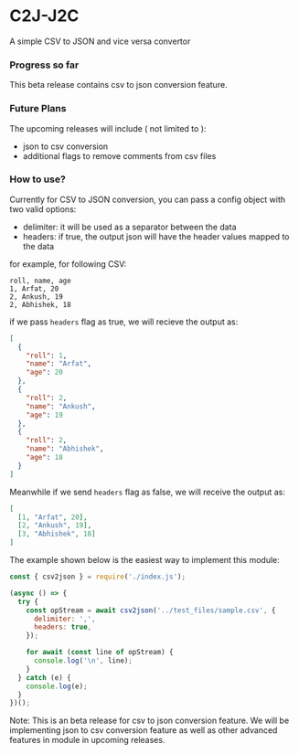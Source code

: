 # C2J-J2C

A simple CSV to JSON and vice versa convertor

### Progress so far

This beta release contains csv to json conversion feature.

### Future Plans

The upcoming releases will include ( not limited to ):

- json to csv conversion
- additional flags to remove comments from csv files

### How to use?

Currently for CSV to JSON conversion, you can pass a config object with two valid options:

- delimiter: it will be used as a separator between the data
- headers: if true, the output json will have the header values mapped to the data

for example, for following CSV:

```csv
roll, name, age
1, Arfat, 20
2, Ankush, 19
2, Abhishek, 18
```

if we pass `headers` flag as true, we will recieve the output as:

```json
[
  {
    "roll": 1,
    "name": "Arfat",
    "age": 20
  },
  {
    "roll": 2,
    "name": "Ankush",
    "age": 19
  },
  {
    "roll": 2,
    "name": "Abhishek",
    "age": 18
  }
]
```

Meanwhile if we send `headers` flag as false, we will receive the output as:

```json
[
  [1, "Arfat", 20],
  [2, "Ankush", 19],
  [3, "Abhishek", 18]
]
```

The example shown below is the easiest way to implement this module:

```js
const { csv2json } = require('./index.js');

(async () => {
  try {
    const opStream = await csv2json('../test_files/sample.csv', {
      delimiter: ',',
      headers: true,
    });

    for await (const line of opStream) {
      console.log('\n', line);
    }
  } catch (e) {
    console.log(e);
  }
})();
```

Note: This is an beta release for csv to json conversion feature. We will be implementing json to csv conversion feature as well as other advanced features in module in upcoming releases.

